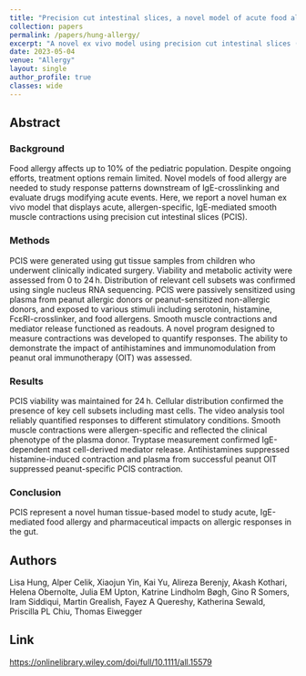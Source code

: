 ```yaml
---
title: "Precision cut intestinal slices, a novel model of acute food allergic reactions"
collection: papers
permalink: /papers/hung-allergy/
excerpt: "A novel ex vivo model using precision cut intestinal slices (PCIS) reproduces allergen-specific, IgE-mediated gut contractions. It enables evaluation of food allergy mechanisms and therapeutic effects, including antihistamines and oral immunotherapy."
date: 2023-05-04
venue: "Allergy"
layout: single
author_profile: true
classes: wide
---
```


## Abstract

### Background

Food allergy affects up to 10% of the pediatric population. Despite ongoing efforts, treatment options remain limited. Novel models of food allergy are needed to study response patterns downstream of IgE-crosslinking and evaluate drugs modifying acute events. Here, we report a novel human ex vivo model that displays acute, allergen-specific, IgE-mediated smooth muscle contractions using precision cut intestinal slices (PCIS).

### Methods

PCIS were generated using gut tissue samples from children who underwent clinically indicated surgery. Viability and metabolic activity were assessed from 0 to 24 h. Distribution of relevant cell subsets was confirmed using single nucleus RNA sequencing. PCIS were passively sensitized using plasma from peanut allergic donors or peanut-sensitized non-allergic donors, and exposed to various stimuli including serotonin, histamine, FcɛRI-crosslinker, and food allergens. Smooth muscle contractions and mediator release functioned as readouts. A novel program designed to measure contractions was developed to quantify responses. The ability to demonstrate the impact of antihistamines and immunomodulation from peanut oral immunotherapy (OIT) was assessed.

### Results

PCIS viability was maintained for 24 h. Cellular distribution confirmed the presence of key cell subsets including mast cells. The video analysis tool reliably quantified responses to different stimulatory conditions. Smooth muscle contractions were allergen-specific and reflected the clinical phenotype of the plasma donor. Tryptase measurement confirmed IgE-dependent mast cell-derived mediator release. Antihistamines suppressed histamine-induced contraction and plasma from successful peanut OIT suppressed peanut-specific PCIS contraction.

### Conclusion

PCIS represent a novel human tissue-based model to study acute, IgE-mediated food allergy and pharmaceutical impacts on allergic responses in the gut.

## Authors

Lisa Hung, Alper Celik, Xiaojun Yin, Kai Yu, Alireza Berenjy, Akash Kothari, Helena Obernolte, Julia EM Upton, Katrine Lindholm Bøgh, Gino R Somers, Iram Siddiqui, Martin Grealish, Fayez A Quereshy, Katherina Sewald, Priscilla PL Chiu, Thomas Eiwegger

## Link

https://onlinelibrary.wiley.com/doi/full/10.1111/all.15579
 